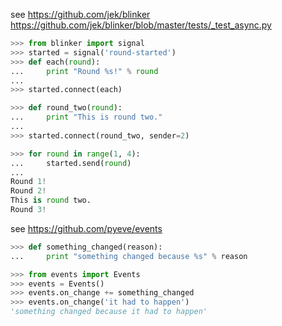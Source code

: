 
see https://github.com/jek/blinker https://github.com/jek/blinker/blob/master/tests/_test_async.py

```python
>>> from blinker import signal
>>> started = signal('round-started')
>>> def each(round):
...     print "Round %s!" % round
...
>>> started.connect(each)

>>> def round_two(round):
...     print "This is round two."
...
>>> started.connect(round_two, sender=2)

>>> for round in range(1, 4):
...     started.send(round)
...
Round 1!
Round 2!
This is round two.
Round 3!
```

see https://github.com/pyeve/events

```python
>>> def something_changed(reason):
...     print "something changed because %s" % reason

>>> from events import Events
>>> events = Events()
>>> events.on_change += something_changed
>>> events.on_change('it had to happen')
'something changed because it had to happen'
```
